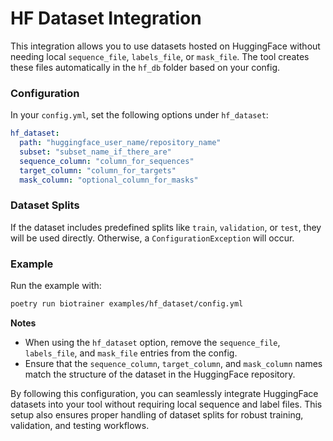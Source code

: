 # HF Dataset Integration

This integration allows you to use datasets hosted on HuggingFace without needing local `sequence_file`, `labels_file`, or `mask_file`. The tool creates these files automatically in the `hf_db` folder based on your config.

### Configuration

In your `config.yml`, set the following options under `hf_dataset`:

```yaml
hf_dataset:
  path: "huggingface_user_name/repository_name"
  subset: "subset_name_if_there_are"
  sequence_column: "column_for_sequences"
  target_column: "column_for_targets"
  mask_column: "optional_column_for_masks"
```

### Dataset Splits

If the dataset includes predefined splits like `train`, `validation`, or `test`, they will be used directly. Otherwise, a `ConfigurationException` will occur.

### Example

Run the example with:

```bash
poetry run biotrainer examples/hf_dataset/config.yml
```

**Notes**
- When using the `hf_dataset` option, remove the `sequence_file`, `labels_file`, and `mask_file` entries from the config.
- Ensure that the `sequence_column`, `target_column`, and `mask_column` names match the structure of the dataset in the HuggingFace repository.

By following this configuration, you can seamlessly integrate HuggingFace datasets into your tool without requiring local sequence and label files. This setup also ensures proper handling of dataset splits for robust training, validation, and testing workflows.

